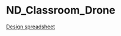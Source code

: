 # ND_Classroom_Drone
[Design spreadsheet](https://docs.google.com/spreadsheets/d/1iEDaoHABfFCszNGsnZw02dHB14kcI-Gh68_Vd7EEHdI/edit#gid=1882978022)
